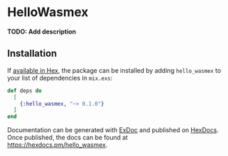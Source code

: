 # HelloWasmex

**TODO: Add description**

## Installation

If [available in Hex](https://hex.pm/docs/publish), the package can be installed
by adding `hello_wasmex` to your list of dependencies in `mix.exs`:

```elixir
def deps do
  [
    {:hello_wasmex, "~> 0.1.0"}
  ]
end
```

Documentation can be generated with [ExDoc](https://github.com/elixir-lang/ex_doc)
and published on [HexDocs](https://hexdocs.pm). Once published, the docs can
be found at <https://hexdocs.pm/hello_wasmex>.

